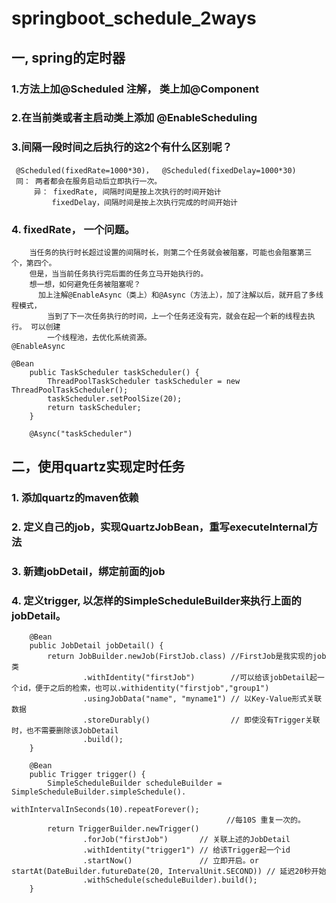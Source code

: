 # springboot_schedule_2ways

## 一, spring的定时器
   ### 1.方法上加@Scheduled 注解， 类上加@Component
   ### 2.在当前类或者主启动类上添加 @EnableScheduling
   ### 3.间隔一段时间之后执行的这2个有什么区别呢？
	 @Scheduled(fixedRate=1000*30)，  @Scheduled(fixedDelay=1000*30)
	 同： 两者都会在服务启动后立即执行一次。
         异： fixedRate, 间隔时间是按上次执行的时间开始计
             fixedDelay，间隔时间是按上次执行完成的时间开始计		
   ### 4. fixedRate， 一个问题。
		当任务的执行时长超过设置的间隔时长，则第二个任务就会被阻塞，可能也会阻塞第三个，第四个。
        但是，当当前任务执行完后面的任务立马开始执行的。
    	想一想，如何避免任务被阻塞呢？
		  加上注解@EnableAsync（类上）和@Async（方法上），加了注解以后，就开启了多线程模式，
		    当到了下一次任务执行的时间，上一个任务还没有完，就会在起一个新的线程去执行。 可以创建
			一个线程池，去优化系统资源。
	@EnableAsync
		
	@Bean
        public TaskScheduler taskScheduler() {
            ThreadPoolTaskScheduler taskScheduler = new ThreadPoolTaskScheduler();
            taskScheduler.setPoolSize(20);
            return taskScheduler;
        }
	    
        @Async("taskScheduler")		
			
## 二，使用quartz实现定时任务 		
 ###   1. 添加quartz的maven依赖
 ###   2. 定义自己的job，实现QuartzJobBean，重写executeInternal方法
 ###   3. 新建jobDetail，绑定前面的job
 ###   4. 定义trigger, 以怎样的SimpleScheduleBuilder来执行上面的jobDetail。
      
        @Bean
        public JobDetail jobDetail() {
        	return JobBuilder.newJob(FirstJob.class) //FirstJob是我实现的job类
        			.withIdentity("firstJob")        //可以给该jobDetail起一个id，便于之后的检索，也可以.withidentity("firstjob","group1")
        			.usingJobData("name", "myname1") // 以Key-Value形式关联数据
        			.storeDurably()                  // 即使没有Trigger关联时，也不需要删除该JobDetail
        			.build();
        }
        
        @Bean
        public Trigger trigger() {
        	SimpleScheduleBuilder scheduleBuilder = SimpleScheduleBuilder.simpleSchedule().
        			                                withIntervalInSeconds(10).repeatForever();
        	                                        //每10S 重复一次的。     
        	return TriggerBuilder.newTrigger()
        			.forJob("firstJob")       // 关联上述的JobDetail
        			.withIdentity("trigger1") // 给该Trigger起一个id
        			.startNow()               // 立即开启。or startAt(DateBuilder.futureDate(20, IntervalUnit.SECOND)) // 延迟20秒开始 
        			.withSchedule(scheduleBuilder).build();
        }         	
        		  
